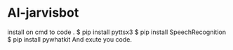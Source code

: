 # AI-jarvisbot
install on cmd to code .
$ pip install pyttsx3
$ pip install SpeechRecognition
$ pip install pywhatkit
And exute you code.
